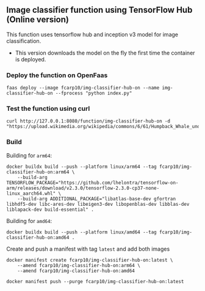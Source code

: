 ## Image classifier function using TensorFlow Hub (Online version)

This function uses tensorflow hub and inception v3 model for image classification. 

* This version downloads the model on the fly the first time the container is deployed.

### Deploy the function on OpenFaas

```
faas deploy --image fcarp10/img-classifier-hub-on --name img-classifier-hub-on --fprocess "python index.py"
```
### Test the function using curl

```
curl http://127.0.0.1:8080/function/img-classifier-hub-on -d "https://upload.wikimedia.org/wikipedia/commons/6/61/Humpback_Whale_underwater_shot.jpg"
```

### Build

Building for `arm64`:
```
docker buildx build --push --platform linux/arm64 --tag fcarp10/img-classifier-hub-on:arm64 \
    --build-arg TENSORFLOW_PACKAGE="https://github.com/lhelontra/tensorflow-on-arm/releases/download/v2.3.0/tensorflow-2.3.0-cp37-none-linux_aarch64.whl" \
    --build-arg ADDITIONAL_PACKAGE="libatlas-base-dev gfortran libhdf5-dev libc-ares-dev libeigen3-dev libopenblas-dev libblas-dev liblapack-dev build-essential" .
```

Building for `amd64`:

```
docker buildx build --push --platform linux/amd64 --tag fcarp10/img-classifier-hub-on:amd64 .
```

Create and push a manifest with tag `latest` and add both images
``` 
docker manifest create fcarp10/img-classifier-hub-on:latest \
    --amend fcarp10/img-classifier-hub-on:arm64 \
    --amend fcarp10/img-classifier-hub-on:amd64

docker manifest push --purge fcarp10/img-classifier-hub-on:latest
```